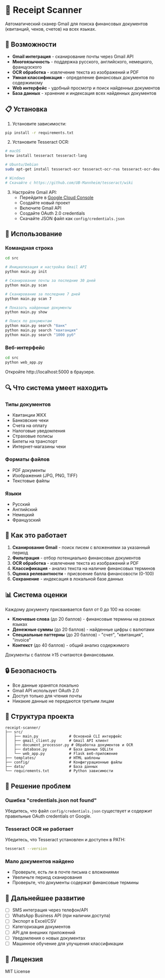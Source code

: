 # 📧 Receipt Scanner

Автоматический сканер Gmail для поиска финансовых документов (квитанций, чеков, счетов) на всех языках.

## 🚀 Возможности

- **Gmail интеграция** - сканирование почты через Gmail API
- **Многоязычность** - поддержка русского, английского, немецкого, французского
- **OCR обработка** - извлечение текста из изображений и PDF
- **Умная классификация** - определение финансовых документов по содержимому
- **Web интерфейс** - удобный просмотр и поиск найденных документов
- **База данных** - хранение и индексация всех найденных документов

## 📋 Установка

1. Установите зависимости:
```bash
pip install -r requirements.txt
```

2. Установите Tesseract OCR:
```bash
# macOS
brew install tesseract tesseract-lang

# Ubuntu/Debian
sudo apt-get install tesseract-ocr tesseract-ocr-rus tesseract-ocr-deu tesseract-ocr-fra

# Windows
# Скачайте с https://github.com/UB-Mannheim/tesseract/wiki
```

3. Настройте Gmail API:
   - Перейдите в [Google Cloud Console](https://console.cloud.google.com/)
   - Создайте новый проект
   - Включите Gmail API
   - Создайте OAuth 2.0 credentials
   - Скачайте JSON файл как `config/credentials.json`

## 🎯 Использование

### Командная строка

```bash
cd src

# Инициализация и настройка Gmail API
python main.py init

# Сканирование почты за последние 30 дней
python main.py scan

# Сканирование за последние 7 дней
python main.py scan 7

# Показать найденные документы
python main.py show

# Поиск по документам
python main.py search "банк"
python main.py search "квитанция"
python main.py search "1000 руб"
```

### Веб-интерфейс

```bash
cd src
python web_app.py
```

Откройте http://localhost:5000 в браузере.

## 🔍 Что система умеет находить

### Типы документов
- Квитанции ЖКХ
- Банковские чеки
- Счета на оплату
- Налоговые уведомления
- Страховые полисы
- Билеты на транспорт
- Интернет-магазины чеки

### Форматы файлов
- PDF документы
- Изображения (JPG, PNG, TIFF)
- Текстовые файлы

### Языки
- Русский
- Английский
- Немецкий
- Французский

## 🧠 Как это работает

1. **Сканирование Gmail** - поиск писем с вложениями за указанный период
2. **Фильтрация** - отбор потенциально финансовых документов
3. **OCR обработка** - извлечение текста из изображений и PDF
4. **Классификация** - анализ текста на наличие финансовых терминов
5. **Оценка релевантности** - присвоение балла финансовости (0-100)
6. **Сохранение** - индексация в локальной базе данных

## 📊 Система оценки

Каждому документу присваивается балл от 0 до 100 на основе:

- **Ключевые слова** (до 20 баллов) - финансовые термины на разных языках
- **Денежные суммы** (до 20 баллов) - найденные цифры с валютами
- **Специальные паттерны** (до 20 баллов) - "счет", "квитанция", "invoice"
- **Контекст** (до 40 баллов) - общий анализ содержимого

Документы с баллом ≥15 считаются финансовыми.

## 🔒 Безопасность

- Все данные хранятся локально
- Gmail API использует OAuth 2.0
- Доступ только для чтения почты
- Никакие данные не передаются третьим лицам

## 📁 Структура проекта

```
receipt-scanner/
├── src/
│   ├── main.py              # Основной CLI интерфейс
│   ├── gmail_client.py      # Gmail API клиент
│   ├── document_processor.py # Обработка документов и OCR
│   ├── database.py          # База данных SQLite
│   └── web_app.py           # Flask веб-приложение
├── templates/               # HTML шаблоны
├── config/                  # Конфигурационные файлы
├── data/                    # База данных
└── requirements.txt         # Python зависимости
```

## 🐛 Решение проблем

### Ошибка "credentials.json not found"
Убедитесь, что файл `config/credentials.json` существует и содержит правильные OAuth credentials от Google.

### Tesseract OCR не работает
Убедитесь, что Tesseract установлен и доступен в PATH:
```bash
tesseract --version
```

### Мало документов найдено
- Проверьте, есть ли в почте письма с вложениями
- Увеличьте период сканирования
- Проверьте, что документы содержат финансовые термины

## 🔮 Дальнейшее развитие

- [ ] SMS интеграция через телефон/API
- [ ] WhatsApp Business API (при наличии доступа)
- [ ] Экспорт в Excel/CSV
- [ ] Категоризация документов
- [ ] API для внешних приложений
- [ ] Уведомления о новых документах
- [ ] Машинное обучение для улучшения классификации

## 📄 Лицензия

MIT License